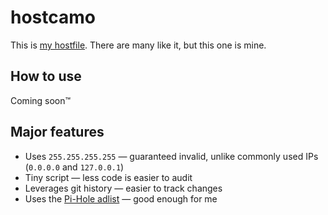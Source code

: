 # hostcamo

This is [my hostfile](https://gitlab.com/fengb/hostcamo/-/jobs/artifacts/master/raw/dist/hosts?job=hosts). There are many like it, but this one is mine.

## How to use

Coming soon™

## Major features

* Uses `255.255.255.255` — guaranteed invalid, unlike commonly used IPs (`0.0.0.0` and `127.0.0.1`)
* Tiny script — less code is easier to audit
* Leverages git history — easier to track changes
* Uses the [Pi-Hole adlist](https://raw.githubusercontent.com/pi-hole/pi-hole/master/adlists.default) — good enough for me
